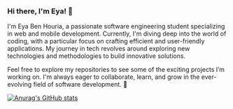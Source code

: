 ### Hi there, I'm Eya! 👋

I'm Eya Ben Houria, a passionate software engineering student specializing in web and mobile development. Currently, I'm diving deep into the world of coding, with a particular focus on crafting efficient and user-friendly applications. My journey in tech revolves around exploring new technologies and methodologies to build innovative solutions.

Feel free to explore my repositories to see some of the exciting projects I’m working on. I'm always eager to collaborate, learn, and grow in the ever-evolving field of software development. 🚀



[![Anurag's GitHub stats](https://github-readme-stats.vercel.app/api?username=Eya-Benhouria)](https://github.com/anuraghazra/github-readme-stats)

